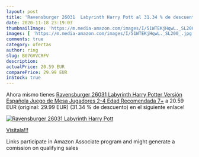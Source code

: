 ```yaml
---
layout: post
title: 'Ravensburger 26031  Labyrinth Harry Pott al 31.34 % de descuento'
date: 2020-11-18 23:19:03
thumbnailImage: 'https://m.media-amazon.com/images/I/51WTEKjHqwL._SL200_.jpg'
images: [ 'https://m.media-amazon.com/images/I/51WTEKjHqwL._SL200_.jpg' ]
comments: true
category: ofertas
author: ring
slug: B07GVVCRFV
description:
actualPrice: 20.59 EUR
comparePrice: 29.99 EUR
inStock: true
---
```


Ahora mismo tienes [Ravensburger 26031  Labyrinth Harry Potter  Versión Española  Juego de Mesa  Jugadores 2-4  Edad Recomendada 7+](https://www.amazon.es/dp/B07GVVCRFV/?tag=tolees-21) a 20.59 EUR (original: 29.99 EUR) (31.34 %  de descuento) en el siguiente enlace!

[![Ravensburger 26031  Labyrinth Harry Pott](https://m.media-amazon.com/images/I/51WTEKjHqwL._SL200_.jpg)](https://www.amazon.es/dp/B07GVVCRFV/?tag=tolees-21)

[Visítala!!!](https://www.amazon.es/dp/B07GVVCRFV/?tag=tolees-21)

Links participate in Amazon Associate program and might generate a comission on qualifying sales

